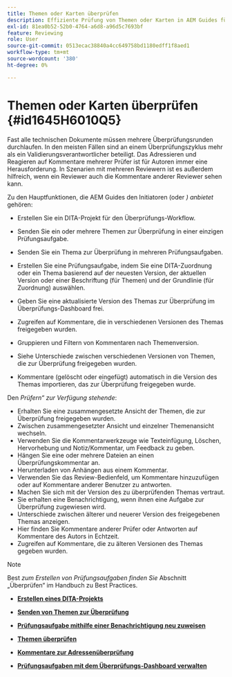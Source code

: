 ```yaml
---
title: Themen oder Karten überprüfen
description: Effiziente Prüfung von Themen oder Karten in AEM Guides für eine reibungslose Inhaltsbewertung. Kenntnis der Funktionen für Autoren und Prüfer in AEM Guides.
exl-id: 81ea0b52-52b0-4764-a6d8-a96d5c7693bf
feature: Reviewing
role: User
source-git-commit: 0513ecac38840a4cc649758bd1180edff1f8aed1
workflow-type: tm+mt
source-wordcount: '380'
ht-degree: 0%

---
```


# Themen oder Karten überprüfen {#id1645H6010Q5}

Fast alle technischen Dokumente müssen mehrere Überprüfungsrunden durchlaufen. In den meisten Fällen sind an einem Überprüfungszyklus mehr als ein Validierungsverantwortlicher beteiligt. Das Adressieren und Reagieren auf Kommentare mehrerer Prüfer ist für Autoren immer eine Herausforderung. In Szenarien mit mehreren Reviewern ist es außerdem hilfreich, wenn ein Reviewer auch die Kommentare anderer Reviewer sehen kann.

Zu den Hauptfunktionen, die AEM Guides den Initiatoren (oder *) anbietet* gehören:

- Erstellen Sie ein DITA-Projekt für den Überprüfungs-Workflow.
- Senden Sie ein oder mehrere Themen zur Überprüfung in einer einzigen Prüfungsaufgabe.

- Senden Sie ein Thema zur Überprüfung in mehreren Prüfungsaufgaben.

- Erstellen Sie eine Prüfungsaufgabe, indem Sie eine DITA-Zuordnung oder ein Thema basierend auf der neuesten Version, der aktuellen Version oder einer Beschriftung \(für Themen\) und der Grundlinie \(für Zuordnung\) auswählen.

- Geben Sie eine aktualisierte Version des Themas zur Überprüfung im Überprüfungs-Dashboard frei.

- Zugreifen auf Kommentare, die in verschiedenen Versionen des Themas freigegeben wurden.

- Gruppieren und Filtern von Kommentaren nach Themenversion.

- Siehe Unterschiede zwischen verschiedenen Versionen von Themen, die zur Überprüfung freigegeben wurden.

- Kommentare (gelöscht oder eingefügt\) automatisch in die Version des Themas importieren, das zur Überprüfung freigegeben wurde.


Den *Prüfern“ zur Verfügung stehende*:

- Erhalten Sie eine zusammengesetzte Ansicht der Themen, die zur Überprüfung freigegeben wurden.
- Zwischen zusammengesetzter Ansicht und einzelner Themenansicht wechseln.
- Verwenden Sie die Kommentarwerkzeuge wie Texteinfügung, Löschen, Hervorhebung und Notiz/Kommentar, um Feedback zu geben.
- Hängen Sie eine oder mehrere Dateien an einen Überprüfungskommentar an.
- Herunterladen von Anhängen aus einem Kommentar.
- Verwenden Sie das Review-Bedienfeld, um Kommentare hinzuzufügen oder auf Kommentare anderer Benutzer zu antworten.
- Machen Sie sich mit der Version des zu überprüfenden Themas vertraut.
- Sie erhalten eine Benachrichtigung, wenn ihnen eine Aufgabe zur Überprüfung zugewiesen wird.
- Unterschiede zwischen älterer und neuerer Version des freigegebenen Themas anzeigen.
- Hier finden Sie Kommentare anderer Prüfer oder Antworten auf Kommentare des Autors in Echtzeit.
- Zugreifen auf Kommentare, die zu älteren Versionen des Themas gegeben wurden.

>[!NOTE]
>
> Best *zum Erstellen von Prüfungsaufgaben finden Sie* Abschnitt „Überprüfen“ im Handbuch zu Best Practices.

- **[Erstellen eines DITA-Projekts](authoring-create-dita-project.md)**

- **[Senden von Themen zur Überprüfung](review-send-topics-for-review.md)**

- **[Prüfungsaufgabe mithilfe einer Benachrichtigung neu zuweisen](reassign-review-using-notification.md)**

- **[Themen überprüfen](review-topics.md)**

- **[Kommentare zur Adressenüberprüfung](review-address-review-comments.md)**

- **[Prüfungsaufgaben mit dem Überprüfungs-Dashboard verwalten](review-manage-tasks-review-dashboard.md)**
